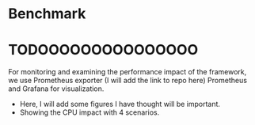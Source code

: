 # Benchmark

# TODOOOOOOOOOOOOOOO

For monitoring and examining the performance impact of the framework, we use Prometheus exporter (I will add the link to repo here) Prometheus and Grafana for visualization.


- Here, I will add some figures I have thought will be important.
- Showing the CPU impact with 4 scenarios.